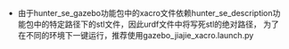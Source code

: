 - 由于hunter_se_gazebo功能包中的xacro文件依赖hunter_se_description功能包中的特定路径下的stl文件，因此urdf文件中将写死stl的绝对路径，
为了在不同的环境下一键运行，推荐使用gazebo_jiajie_xacro.launch.py
